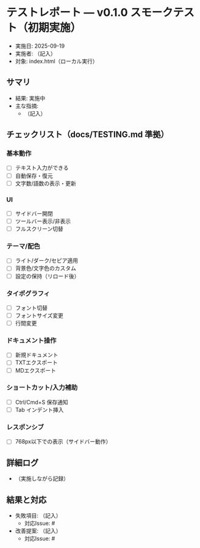 # テストレポート — v0.1.0 スモークテスト（初期実施）

- 実施日: 2025-09-19
- 実施者: （記入）
- 対象: index.html（ローカル実行）

## サマリ
- 結果: 実施中
- 主な指摘:
  - （記入）

## チェックリスト（docs/TESTING.md 準拠）

### 基本動作
- [ ] テキスト入力ができる
- [ ] 自動保存・復元
- [ ] 文字数/語数の表示・更新

### UI
- [ ] サイドバー開閉
- [ ] ツールバー表示/非表示
- [ ] フルスクリーン切替

### テーマ/配色
- [ ] ライト/ダーク/セピア適用
- [ ] 背景色/文字色のカスタム
- [ ] 設定の保持（リロード後）

### タイポグラフィ
- [ ] フォント切替
- [ ] フォントサイズ変更
- [ ] 行間変更

### ドキュメント操作
- [ ] 新規ドキュメント
- [ ] TXTエクスポート
- [ ] MDエクスポート

### ショートカット/入力補助
- [ ] Ctrl/Cmd+S 保存通知
- [ ] Tab インデント挿入

### レスポンシブ
- [ ] 768px以下での表示（サイドバー動作）

## 詳細ログ
- （実施しながら記録）

## 結果と対応
- 失敗項目: （記入）
  - 対応Issue: #
- 改善提案: （記入）
  - 対応Issue: #
